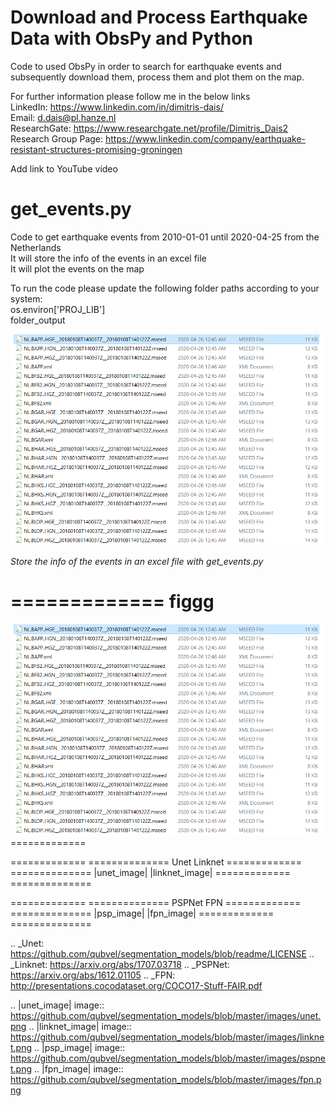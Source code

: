 # Download and Process Earthquake Data with ObsPy and Python

Code to used ObsPy in order to search for earthquake events and subsequently download them, process them and plot them on the map.

For further information please follow me in the below links  
LinkedIn: https://www.linkedin.com/in/dimitris-dais/  
Email: d.dais@pl.hanze.nl  
ResearchGate: https://www.researchgate.net/profile/Dimitris_Dais2  
Research Group Page: https://www.linkedin.com/company/earthquake-resistant-structures-promising-groningen  

Add link to YouTube video

# get_events.py  
Code to get earthquake events from 2010-01-01 until 2020-04-25 from the Netherlands  
It will store the info of the events in an excel file  
It will plot the events on the map

To run the code please update the following folder paths according to your system:  
os.environ['PROJ_LIB']  
folder_output  

<img src="images/download_events_1.png" width="500">

*Store the info of the events in an excel file with get_events.py*


=============
figgg
============= 
<img src="images/download_events_1.png" width="500">
============= 



============= ==============
Unet          Linknet
============= ==============
|unet_image|  |linknet_image|
============= ==============

============= ==============
PSPNet        FPN
============= ==============
|psp_image|   |fpn_image|
============= ==============

.. _Unet: https://github.com/qubvel/segmentation_models/blob/readme/LICENSE
.. _Linknet: https://arxiv.org/abs/1707.03718
.. _PSPNet: https://arxiv.org/abs/1612.01105
.. _FPN: http://presentations.cocodataset.org/COCO17-Stuff-FAIR.pdf

.. |unet_image| image:: https://github.com/qubvel/segmentation_models/blob/master/images/unet.png
.. |linknet_image| image:: https://github.com/qubvel/segmentation_models/blob/master/images/linknet.png
.. |psp_image| image:: https://github.com/qubvel/segmentation_models/blob/master/images/pspnet.png
.. |fpn_image| image:: https://github.com/qubvel/segmentation_models/blob/master/images/fpn.png


